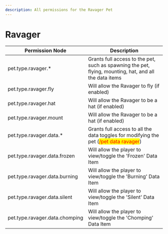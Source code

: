 ```yaml
---
description: All permissions for the Ravager Pet
---
```


# Ravager
| Permission Node | Description |
| - | - |
| pet.type.ravager.* | Grants full access to the pet, such as spawning the pet, flying, mounting, hat, and all the data items |
| pet.type.ravager.fly | Will allow the Ravager to fly (if enabled) |
| pet.type.ravager.hat | Will allow the Ravager to be a hat (if enabled) |
| pet.type.ravager.mount | Will allow the Ravager to be a hat (if enabled) |
| pet.type.ravager.data.* | Grants full access to all the data toggles for modifying the pet (<mark style="color:red;">/pet data ravager</mark>) |
| pet.type.ravager.data.frozen | Will allow the player to view/toggle the 'Frozen' Data Item |
| pet.type.ravager.data.burning | Will allow the player to view/toggle the 'Burning' Data Item |
| pet.type.ravager.data.silent | Will allow the player to view/toggle the 'Silent' Data Item |
| pet.type.ravager.data.chomping | Will allow the player to view/toggle the 'Chomping' Data Item |

